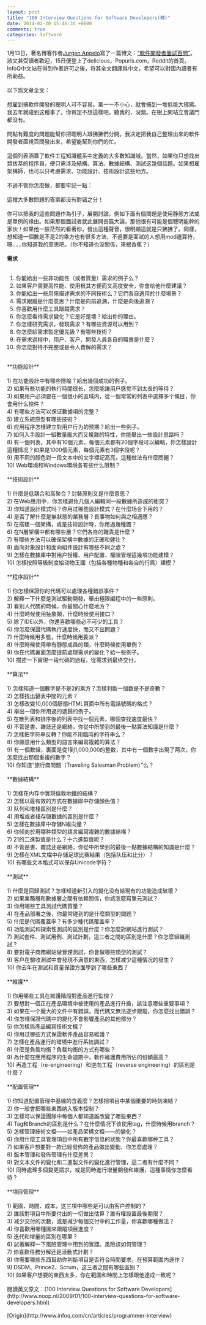 ```yaml
---
layout: post
title: "100 Interview Questions for Software Developers(轉)"
date: 2014-02-20 15:46:36 +0800
comments: true
categories: Software
---
```

1月13日，著名博客作者[Jurgen Appelo](http://www.noop.nl)寫了一篇博文：[“軟件開發者面試百問”](http://www.noop.nl/2009/01/100-interview-questions-for-software-developers.html)。該文甚受讀者歡迎，15日便登上了delicious，Popurls.com，Reddit的首頁。InfoQ中文站在得到作者許可之後，将其全文翻譯爲中文，希望可以對國內讀者有所助益。</br>
</br>
以下爲文章全文：</br>
</br>
想雇到搞軟件開發的聰明人可不容易。萬一一不小心，就會搞到一堆低能大狒狒。我去年就碰到这種事了。你肯定不想這樣吧。聽我的，没錯。在樹上開站立會議門都没有。</br>
</br>
問點有難度的問題能幫你把聰明人跟狒狒們分開。我决定把我自己整理出來的軟件開發者面視百問發出来，希望能幫到你們的忙。<!--more--></br>
</br>
這個列表涵蓋了軟件工程知識體系中定義的大多數知識域。當然，如果你只想找出類拔萃的程序員，便只需涉及結構、算法、數據結構、測試这幾個話題。如果想雇架構師，也可以只考慮需求、功能設計、技術設計这些地方。</br>
</br>
不過不管你怎麼做，都要牢記一點：</br>
</br>
這裡大多數問題的答案都没有對错之分！</br>
</br>
你可以把我的這些問題作為引子，展開討論。例如下面有個問題是使用静態方法或是單例的缘由。如果那個面試者就此展開長篇大論，那他很有可能是個聰明能幹的家伙！如果他一臉茫然的看著你，發出這種聲音，很明顯這就是只狒狒了。同樣，想知道一個數是不是2的乘方也有很多方法，不過要是面試的人想用mod運算符，嗯……你知道我的意思吧。（你不知道也没關係，來根香蕉？）</br>
</br>
**需求**</br>
</br>
1) 你能給出一些非功能性（或者質量）需求的例子么？</br>
2) 如果客户需要高性能、使用极其方便而又高度安全，你會给他什麼建議？</br>
3) 你能給出一些用來描述需求的不同技術么？它們各自適用於什麼場景？</br>
4) 需求跟蹤是什麼意思？什麼是向前追溯，什麼是向後追溯？</br>
5) 你喜歡用什麼工具跟蹤需求？</br>
6) 你怎麼看待需求變化？它是好是壞？給出你的理由。</br>
7) 你怎樣研究需求，發現需求？有哪些資源可以用到？</br>
8) 你怎麼給需求製定優先級？有哪些技術？</br>
9) 在需求過程中，用户、客户、開發人員各自的職責是什麼？</br>
10) 你怎麼對待不完整或是令人費解的需求？</br>
</br>
**功能設計**</br>
</br>
1) 在功能設計中有哪些隱喻？給出幾個成功的例子。</br>
2) 如果有些功能的執行時間很长，怎麼能讓用户感觉不到太長的等待？</br>
3) 如果用户必須要在一個很小的區域内，從一個常常的列表中選擇多个條目，你會用什么控件？</br>
4) 有哪些方法可以保证數據項的完整？</br>
5) 建立系統原型有哪些技術？</br>
6) 应用程序怎樣建立對用户行为的预期？給出一些例子。</br>
7) 如何入手設計一組數量龐大而又複雜的特性，你能舉出一些設計思路吗？</br>
8) 有一個列表，其中有10個元素，每個元素都有20個字段可以編輯，你怎樣設計這種情况？如果是1000個元素，每個元素有3個字段呢？</br>
9) 用不同的顏色對一段文本中的文字標記高亮，這種做法有什麼問題？</br>
10) Web環境和Windows環境各有些什么限制？</br>
</br>
**技術設計**</br>
</br>
1) 什麼是低耦合和高聚合？封裝原則又是什麼意思？</br>
2) 在Web應用中，你怎樣避免几個人編輯同一段數據所造成的衝突？</br>
3) 你知道設計模式吗？你用过哪些設計模式？在什麼场合下用的？</br>
4) 是否了解什麼是無狀態的業務層？長事物如何與之相適應？</br>
5) 在搭建一個架構，或是技術設計時，你用過幾種圖？</br>
6) 在N層架構中都有哪些層？它們各自的職責是什麼？</br>
7) 有哪些方法可以確保架構中數據的正確和健壮？</br>
8) 面向对象設計和面向組件設計有哪些不同之處？</br>
9) 怎樣在數據庫中對用户授權、用户配置、權限管理這幾項功能建模？</br>
10) 怎樣按照等級制度給动物王國（包括各種物種和各自的行爲）建模？</br>
</br>
**程序設計**</br>
</br>
1) 你怎樣保證你的代碼可以處理各種錯誤事件？</br>
2) 解釋一下什麼是測試驅動開發，舉出極限編程中的一些原則。</br>
3) 看别人代碼的時候，你最關心什麼地方？</br>
4) 什麼時候使用抽象類，什麼時候使用接口？</br>
5) 除了IDE以外，你還喜歡哪些必不可少的工具？</br>
6) 你怎麼保證代碼執行速度快，而又不出問題？</br>
7) 什麼時候用多態，什麼時候用委派？</br>
8) 什麼時候使用帶有靜態成員的類，什麼時候使用單例？</br>
9) 你在代碼裏面怎麼提前處理需求的變化？給一些例子。</br>
10) 描述一下實現一段代碼的過程，從需求到最终交付。</br>
</br>
**算法**</br>
</br>
1) 怎樣知道一個數字是不是2的乘方？怎樣判斷一個数是不是奇數？</br>
2) 怎樣找出鏈表中間的元素？</br>
3) 怎樣改變10,000個靜態HTML頁面中所有電話號碼的格式？</br>
4) 舉出一個你所用過的遞歸的例子。</br>
5) 在散列表和排序後的列表中找一個元素，哪個查找速度最快？</br>
6) 不管是書、雜誌还是網絡，你從中所學到的最後一點算法知識是什麼？</br>
7) 怎樣把字符串反轉？你能不用臨時的字符串么？</br>
8) 你願意用什么類型的語言來編寫複雜的算法？</br>
9) 有一個數組，裏面是從1到1,000,000的整数，其中有一個數字出現了两次，你怎麼找出那個重複的數字？</br>
10) 你知道“旅行商問題（Traveling Salesman Problem）”么？</br>
</br>
**數據結構**</br>
</br>
1) 怎樣在内存中實現倫敦地鐵的結構？</br>
2) 怎樣以最有效的方式在數據庫中存儲顏色值？</br>
3) 队列和堆棧區別是什麼？</br>
4) 用堆或者棧存儲數據的區別是什麼？</br>
5) 怎樣在數據庫中存儲N維向量？</br>
6) 你倾向於用哪种類型的語言編寫複雜的數據結構？</br>
7) 21的二進製值是什么？十六進製值呢？</br>
8) 不管是書、雜誌还是網絡，你從中所學到的最後一點數據結構的知識是什麼？</br>
9) 怎樣在XML文檔中存儲足球比赛結果（包括队伍和比分）？</br>
10) 有哪些文本格式可以保存Unicode字符？</br>
</br>
**測試**</br>
</br>
1) 什麼是回歸測試？怎樣知道新引入的變化没有給現有的功能造成破壞？</br>
2) 如果業務層和數據層之間有依赖關係，你該怎麼寫單元測試？</br>
3) 你用哪些工具測試代碼質量？</br>
4) 在產品部署之後，你最常碰到的是什麼類型的問题？</br>
5) 什麼是代碼覆蓋率？有多少種代碼覆盖率？</br>
6) 功能測試和探索性測試的區別是什麼？你怎麼對網站進行測試？</br>
7) 測試套件、測試用例、測試計劃，這三者之間的區別是什麼？你怎麼組織測試？</br>
8) 要對電子商務網站做冒煙測試，你會做哪些類型的測試？</br>
9) 客户在驗收測試中會發現不满意的東西，怎樣减少這種情况的發生？</br>
10) 你去年在測試和質量保證方面學到了哪些東西？</br>
</br>
**維護**</br>
</br>
1) 你用哪些工具在維護階段對產品進行監控？</br>
2) 要想對一個正在產品環境中被使用的產品進行升級，該注意哪些重要事項？</br>
3) 如果在一个龐大的文件中有錯誤，而代碼又無法逐步跟蹤，你怎麼找出錯誤？</br>
4) 你怎樣保證代碼中的變化不會影響產品的其他部分？</br>
5) 你怎樣爲產品編寫技術文檔？</br>
6) 你用过哪些方式保證軟件產品容易維護？</br>
7) 怎樣在產品運行的環境中進行系統調試？</br>
8) 什麼是負載均衡？負載均衡的方式有哪些？</br>
9) 為什麼在應用程序的生命週期中，軟件維護費用所佔的份額最高？</br>
10) 再造工程（re-engineering）和逆向工程（reverse engineering）的區別是什麼？</br>
</br>
**配置管理**</br>
</br>
1) 你知道配置管理中基線的含義麼？怎樣把項目中某個重要的時刻凍結？</br>
2) 你一般會把哪些東西纳入版本控制？</br>
3) 怎樣可以保證團隊中每個人都知道誰改變了哪些東西？</br>
4) Tag和Branch的區別是什么？在什麼情况下该使用tag，什麼時候用branch？</br>
5) 怎樣管理技術文檔——如產品架構文檔——的變化？</br>
6) 你用什麼工具管理項目中所有數字信息的狀態？你最喜歡哪种工具？</br>
7) 如果客户想要對一款已經發佈的產品做出變動，你怎麼處理？</br>
8) 版本管理和發佈管理有什麼差異？</br>
9) 對文本文件的變化和二進製文件的變化進行管理，這二者有什麼不同？</br>
10) 同時處理多個變更請求，或是同時進行增量開發和維護，這種事情你怎麼看待？</br>
</br>
**項目管理**</br>
</br>
1) 範圍、時間、成本，这三項中哪些是可以由客户控制的？</br>
2) 誰該對項目中所要付出的一切做出估算？誰有權設置最後期限？</br>
3) 减少交付的次數，或是减少每個交付中的工作量，你喜歡哪種做法？</br>
4) 你喜歡用哪種圖來跟蹤項目進度？</br>
5) 迭代和增量的區別在哪里？</br>
6) 試著解释一下風險管理中用到的實踐。風險該如何管理？</br>
7) 你喜歡任務分解还是滾動式計劃？</br>
8) 你需要哪些东西幫助你判斷項目是否符合時間要求，在預算範圍内運作？</br>
9) DSDM、Prince2、Scrum，这三者之間有哪些區别？</br>
10) 如果客户想要的東西太多，你在範圍和時間上怎樣跟他達成一致呢？</br>
</br>
閱讀英文原文：[100 Interview Questions for Software Developers](http://www.noop.nl/2009/01/100-interview-questions-for-software-developers.html)</br>
</br>
[Origin](http://www.infoq.com/cn/articles/programmer-interview)